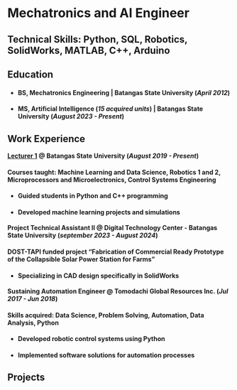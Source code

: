 # Mechatronics and AI Engineer

## Technical Skills: Python, SQL, Robotics, SolidWorks, MATLAB, C++, Arduino

## Education 
- #### BS, Mechatronics Engineering | Batangas State University (_April 2012_)
- #### MS, Artificial Intelligence  (_15 acquired units_) | Batangas State University (_August 2023 - Present_)

## Work Experience
**[Lecturer 1](https://www.linkedin.com/in/mikko-de-torres/) @ Batangas State University (_August 2019 - Present_)**

#### Courses taught: Machine Learning and Data Science, Robotics 1 and 2, Microprocessors and Microelectronics, Control Systems Engineering
- #### Guided students in Python and C++ programming
- #### Developed machine learning projects and simulations

**Project Technical Assistant II @ Digital Technology Center - Batangas State University (_september 2023 - August 2024_)**

#### DOST-TAPI funded project “Fabrication of Commercial Ready Prototype of the Collapsible Solar Power Station for Farms”
- #### Specializing in CAD design specifically in SolidWorks

**Sustaining Automation Engineer @ Tomodachi Global Resources Inc. (_Jul 2017 - Jun 2018_)**
#### Skills acquired: Data Science, Problem Solving, Automation, Data Analysis, Python
- #### Developed robotic control systems using Python
- #### Implemented software solutions for automation processes

## Projects
### 

